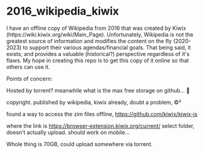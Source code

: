 # 2016_wikipedia_kiwix

<!--This repo is a work in progress.--> I have an offline copy of Wikipedia from 2016 that was created by Kiwix (https://wiki.kiwix.org/wiki/Main_Page). Unfortunately, Wikipedia is not the greatest source of information and modifies the content on the fly (2020-2023) to support their various agendas/financial goals. That being said, it exists; and provides a valuable (historical?) perspective regardless of it's flaws. My hope in creating this repo is to get this copy of it online so that others can use it.

Points of concern:

<!--Library format.. wikipedia probably came across this before but still does it wrong-->

Hosted by torrent? meanwhile what is the max free storage on github... 🤔

<!-- Specific to windows problem, have tried to solve, still stuck -->
<!--
static files that I could put on github is roughly 500MB, total is 70GB. = .05%

difficult to store/rasterize all of it, also time consuming to create pdfs

-->
copyright. published by wikipedia, kiwix already, doubt a problem, ©² 

<!--
In looking at the file format...
https://wiki.openzim.org/wiki/ZIM_File_Format/4
https://wiki.openzim.org/wiki/Zeno_file_format
-->
found a way to access the zim files offline, 
https://github.com/kiwix/kiwix-js

where the link is https://browser-extension.kiwix.org/current/
select folder, doesn't actually upload. should work on mobile...

Whole thing is 70GB, could upload somewhere via torrent.
